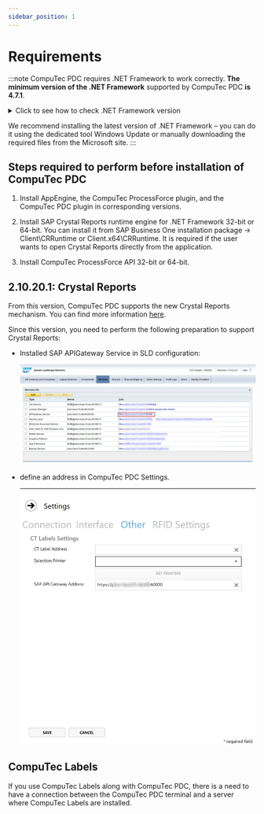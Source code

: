 ```yaml
---
sidebar_position: 1
---
```


# Requirements

:::note
CompuTec PDC requires .NET Framework to work correctly. **The minimum version of the .NET Framework** supported by CompuTec PDC **is 4.7.1**.

<details>
  <summary>Click to see how to check .NET Framework version</summary>

1. Type in the following command in Command Prompt from Windows applications and click enter:

`reg query "HKEY_LOCAL_MACHINE\SOFTWARE\Microsoft\NET Framework Setup\NDP\v4\full" /v version`

![Prompt](./media/requirements/net-version-prompt.webp)

2. The result will show the .NET Framework version:

![Result](./media/requirements/net-version-result.webp)

</details>

We recommend installing the latest version of .NET Framework – you can do it using the dedicated tool Windows Update or manually downloading the required files from the Microsoft site.
:::

## Steps required to perform before installation of CompuTec PDC

1. Install AppEngine, the CompuTec ProcessForce plugin, and the CompuTec PDC plugin in corresponding versions. <!-- TODO: Links -->

2. Install SAP Crystal Reports runtime engine for .NET Framework 32-bit or 64-bit. You can install it from SAP Business One installation package -> Client\CRRuntime or Client.x64\CRRuntime. It is required if the user wants to open Crystal Reports directly from the application.

3. Install CompuTec ProcessForce API 32-bit or 64-bit.

## 2.10.20.1: Crystal Reports

From this version, CompuTec PDC supports the new Crystal Reports mechanism. You can find more information [here](https://help.sap.com/docs/SAP_BUSINESS_ONE_VERSION_FOR_SAP_HANA/686100cb1bc34346b2bc6642685bab43/b1bbebd32ff940c786c76315a8dfa270.html).

Since this version, you need to perform the following preparation to support Crystal Reports:

- Installed SAP APIGateway Service in SLD configuration:

  ![SLD configuration](./media/requirements/sld-configuration.webp)

- define an address in CompuTec PDC Settings. <!-- TODO: Link -->

  ![SAP B1 API Gateway](./media/requirements/pdc-settings.webp)

## CompuTec Labels

If you use CompuTec Labels along with CompuTec PDC, there is a need to have a connection between the CompuTec PDC terminal and a server where CompuTec Labels are installed.
